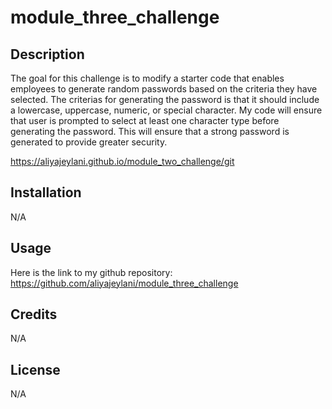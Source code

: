 # module_three_challenge

## Description

The goal for this challenge is to modify a starter code that enables employees to generate random passwords based on the criteria they have selected. The criterias for generating the password is that it should include a lowercase, uppercase, numeric, or special character. My code will ensure that user is prompted to select at least one character type before generating the password. This will ensure that a strong password is generated to provide greater security. 

https://aliyajeylani.github.io/module_two_challenge/git

## Installation

N/A

## Usage

Here is the link to my github repository: https://github.com/aliyajeylani/module_three_challenge

## Credits

N/A

## License

N/A
